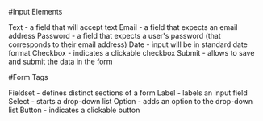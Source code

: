 #Input Elements

Text - a field that will accept text
Email - a field that expects an email address
Password - a field that expects a user's password (that corresponds to their email address)
Date - input will be in standard date format
Checkbox - indicates a clickable checkbox
Submit - allows to save and submit the data in the form

#Form Tags

Fieldset - defines distinct sections of a form
Label - labels an input field
Select - starts a drop-down list
Option - adds an option to the drop-down list
Button - indicates a clickable button